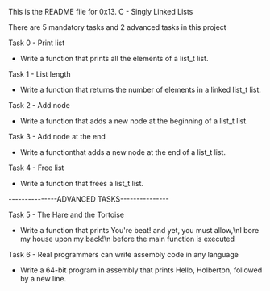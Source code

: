 This is the README file for 0x13. C - Singly Linked Lists

There are 5 mandatory tasks and 2 advanced tasks in this project

Task 0 - Print list
 - Write a function that prints all the elements of a list_t list.

Task 1 - List length
 - Write a function that returns the number of elements in a linked list_t list.

Task 2 - Add node
 - Write a function that adds a new node at the beginning of a list_t list.

Task 3 - Add node at the end
 - Write a functionthat adds a new node at the end of a list_t list.

Task 4 - Free list
 - Write a function that frees a list_t list.

---------------ADVANCED TASKS---------------

Task 5 - The Hare and the Tortoise
 - Write a function that prints
You're beat! and yet, you must allow,\nI bore my house upon my back!\n
   before the main function is executed

Task 6 - Real programmers can write assembly code in any language
 - Write a 64-bit program in assembly that prints Hello, Holberton, followed by
 a new line.
 